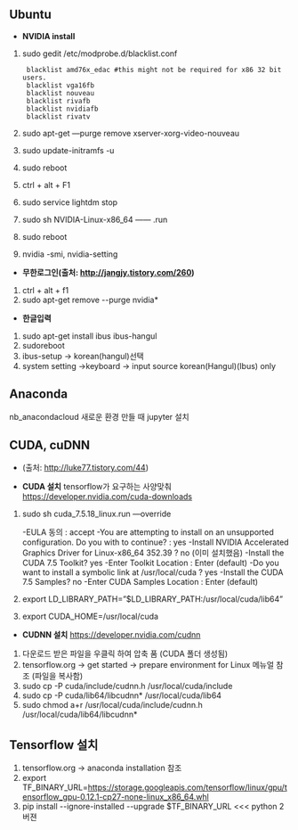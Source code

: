 
## Ubuntu

* **NVIDIA install**


1. sudo gedit /etc/modprobe.d/blacklist.conf

		blacklist amd76x_edac #this might not be required for x86 32 bit users.
		blacklist vga16fb
		blacklist nouveau
		blacklist rivafb
		blacklist nvidiafb
		blacklist rivatv
    
2. sudo apt-get —purge remove xserver-xorg-video-nouveau
3. sudo update-initramfs -u
4. sudo reboot
5. ctrl + alt + F1
6. sudo service lightdm stop
7. sudo sh NVIDIA-Linux-x86_64 —— .run
8. sudo reboot
9. nvidia -smi, nvidia-setting


* **무한로그인(출처: http://jangjy.tistory.com/260)**


1. ctrl + alt + f1
2. sudo apt-get remove --purge nvidia*


* **한글입력**

1. sudo apt-get install ibus ibus-hangul
2. sudoreboot
3. ibus-setup -> korean(hangul)선택
4. system setting ->keyboard -> input source korean(Hangul)(Ibus) only


## Anaconda

nb_anacondacloud
새로운 환경 만들 때 jupyter 설치

## CUDA, cuDNN

* (출처: http://luke77.tistory.com/44)


* **CUDA 설치** tensorflow가 요구하는 사양맞춰 https://developer.nvidia.com/cuda-downloads


1. sudo sh cuda_7.5.18_linux.run —override


    -EULA 동의 : accept
    -You are attempting to install on an unsupported configuration. Do you with to continue? : yes
    -Install NVIDIA Accelerated Graphics Driver for Linux-x86_64 352.39 ? no (이미 설치했음)
    -Install the CUDA 7.5 Toolkit? yes
    -Enter Toolkit Location : Enter (default)
    -Do you want to install a symbolic link at /usr/local/cuda ? yes
    -Install the CUDA 7.5 Samples? no
    -Enter CUDA Samples Location : Enter (default)
    
    
2. export LD_LIBRARY_PATH=”$LD_LIBRARY_PATH:/usr/local/cuda/lib64”
3. export CUDA_HOME=/usr/local/cuda


* **CUDNN 설치** https://developer.nvidia.com/cudnn


1. 다운로드 받은 파일을 우클릭 하여 압축 품 (CUDA 폴더 생성됨)
2. tensorflow.org -> get started -> prepare environment for Linux 메뉴얼 참조 (파일을 복사함)
3. sudo cp -P cuda/include/cudnn.h /usr/local/cuda/include
4. sudo cp -P cuda/lib64/libcudnn* /usr/local/cuda/lib64
5. sudo chmod a+r /usr/local/cuda/include/cudnn.h /usr/local/cuda/lib64/libcudnn*


## Tensorflow 설치


1. tensorflow.org -> anaconda installation 참조
2. export TF_BINARY_URL=https://storage.googleapis.com/tensorflow/linux/gpu/tensorflow_gpu-0.12.1-cp27-none-linux_x86_64.whl 
3. pip install --ignore-installed --upgrade $TF_BINARY_URL    <<< python 2버젼


